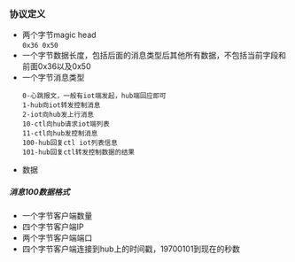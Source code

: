 ### 协议定义
* 两个字节magic head  
`0x36 0x50`
* 一个字节数据长度，包括后面的消息类型后其他所有数据，不包括当前字段和前面0x36以及0x50
* 一个字节消息类型  
	```
	0-心跳报文，一般有iot端发起，hub端回应即可
	1-hub向iot转发控制消息
	2-iot向hub发上行消息
	10-ctl向hub请求iot端列表
	11-ctl向hub发控制消息
	100-hub回复ctl iot列表信息
	101-hub回复ctl转发控制数据的结果
	```
* 数据

##### 消息100数据格式
* 一个字节客户端数量
* 四个字节客户端IP
* 两个字节客户端端口
* 四个字节客户端连接到hub上的时间戳，19700101到现在的秒数